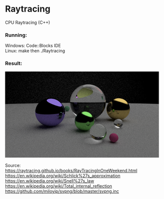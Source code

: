 # Raytracing  
CPU Raytracing (C++)  
### Running:  
  Windows: Code::Blocks IDE  
  Linux: make then ./Raytracing  
  
### Result:
![image](https://github.com/Oitron/Raytracing/blob/master/output/scene_01.png)

Source:  
https://raytracing.github.io/books/RayTracingInOneWeekend.html  
https://en.wikipedia.org/wiki/Schlick%27s_approximation  
https://en.wikipedia.org/wiki/Snell%27s_law  
https://en.wikipedia.org/wiki/Total_internal_reflection  
https://github.com/miloyip/svpng/blob/master/svpng.inc  
